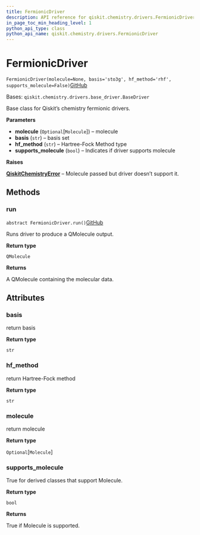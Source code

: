 ```yaml
---
title: FermionicDriver
description: API reference for qiskit.chemistry.drivers.FermionicDriver
in_page_toc_min_heading_level: 1
python_api_type: class
python_api_name: qiskit.chemistry.drivers.FermionicDriver
---
```


# FermionicDriver

<span id="qiskit.chemistry.drivers.FermionicDriver" />

`FermionicDriver(molecule=None, basis='sto3g', hf_method='rhf', supports_molecule=False)`[GitHub](https://github.com/qiskit-community/qiskit-aqua/tree/stable/0.9/qiskit/chemistry/drivers/fermionic_driver.py "view source code")

Bases: `qiskit.chemistry.drivers.base_driver.BaseDriver`

Base class for Qiskit’s chemistry fermionic drivers.

**Parameters**

*   **molecule** (`Optional`\[`Molecule`]) – molecule
*   **basis** (`str`) – basis set
*   **hf\_method** (`str`) – Hartree-Fock Method type
*   **supports\_molecule** (`bool`) – Indicates if driver supports molecule

**Raises**

[**QiskitChemistryError**](qiskit.chemistry.QiskitChemistryError "qiskit.chemistry.QiskitChemistryError") – Molecule passed but driver doesn’t support it.

## Methods

### run

<span id="qiskit.chemistry.drivers.FermionicDriver.run" />

`abstract FermionicDriver.run()`[GitHub](https://github.com/qiskit-community/qiskit-aqua/tree/stable/0.9/qiskit/chemistry/drivers/fermionic_driver.py "view source code")

Runs driver to produce a QMolecule output.

**Return type**

`QMolecule`

**Returns**

A QMolecule containing the molecular data.

## Attributes

<span id="qiskit.chemistry.drivers.FermionicDriver.basis" />

### basis

return basis

**Return type**

`str`

<span id="qiskit.chemistry.drivers.FermionicDriver.hf_method" />

### hf\_method

return Hartree-Fock method

**Return type**

`str`

<span id="qiskit.chemistry.drivers.FermionicDriver.molecule" />

### molecule

return molecule

**Return type**

`Optional`\[`Molecule`]

<span id="qiskit.chemistry.drivers.FermionicDriver.supports_molecule" />

### supports\_molecule

True for derived classes that support Molecule.

**Return type**

`bool`

**Returns**

True if Molecule is supported.

